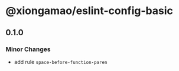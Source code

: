 # @xiongamao/eslint-config-basic

## 0.1.0

### Minor Changes

- add rule `space-before-function-paren`
